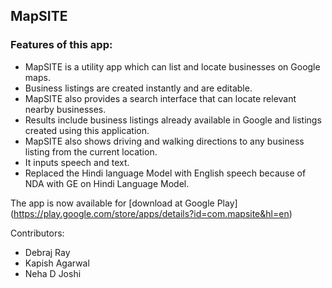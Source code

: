## MapSITE

### Features of this app:
- MapSITE is a utility app which can list and locate businesses on Google maps.
- Business listings are created instantly and are editable.
- MapSITE also provides a search interface that can locate relevant nearby businesses.
- Results include business listings already available in Google and listings created using this application.
- MapSITE also shows driving and walking directions to any business listing from the current location.
- It inputs speech and text.
- Replaced the Hindi language Model with English speech because of NDA with GE on Hindi Language Model.

The app is now available for [download at Google Play] (https://play.google.com/store/apps/details?id=com.mapsite&hl=en)

Contributors:
- Debraj Ray
- Kapish Agarwal
- Neha D Joshi
